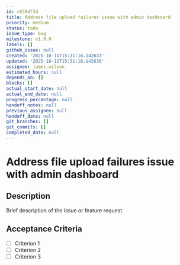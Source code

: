 ```yaml
---
id: c030df3d
title: Address file upload failures issue with admin dashboard
priority: medium
status: todo
issue_type: bug
milestone: v1.9.0
labels: []
github_issue: null
created: '2025-10-11T15:31:16.142633'
updated: '2025-10-11T15:31:16.142638'
assignee: james.wilson
estimated_hours: null
depends_on: []
blocks: []
actual_start_date: null
actual_end_date: null
progress_percentage: null
handoff_notes: null
previous_assignee: null
handoff_date: null
git_branches: []
git_commits: []
completed_date: null
---
```


# Address file upload failures issue with admin dashboard

## Description

Brief description of the issue or feature request.

## Acceptance Criteria

- [ ] Criterion 1
- [ ] Criterion 2
- [ ] Criterion 3